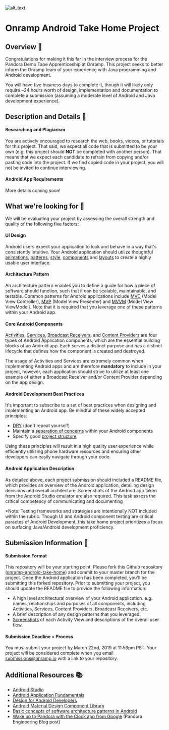 ![alt_text](https://s2-cdn.greenhouse.io/external_greenhouse_job_boards/logos/400/173/100/resized/Onramp_final_logo_for_twitter___instagram.jpg?1548972880 "image_tooltip")

# Onramp Android Take Home Project 

## Overview 🤖

Congratulations for making it this far in the interview process for the Pandora Demo Tape Apprenticeship at Onramp. This project seeks to better inform the Onramp team of your experience with Java programming and Android development. 

You will have five business days to complete it, though it will likely only require ~24 hours worth of design, implementation and documentation to complete a submission (assuming a moderate level of Android and Java development experience).

## Description and Details 🔎

#### Researching and Plagiarism

You are actively encouraged to research the web, books, videos, or tutorials for this project. That said, we expect all code that is submitted to be your own (e.g. this project should **NOT** be completed with another person). That means that we expect each candidate to refrain from copying and/or pasting code into the project. If we find copied code in your project, you will not be invited to continue interviewing. 

#### Android App Requirements

More details coming soon! 

## What we're looking for 🌟

We will be evaluating your project by assessing the overall strength and quality of the following five factors: 

#### UI Design

Android users expect your application to look and behave in a way that's consistently intuitive. Your Android application should utilize thoughtful [animations](https://material.io/design/motion/), [patterns](https://material.io/design/), [style](https://material.io/design/color/), [components](https://material.io/design/components/) and [layouts](https://material.io/design/layout/understanding-layout.html) to create a highly usable user interface.

#### Architecture Pattern

An architecture pattern enables you to define a guide for how a piece of software should function, such that it can be scalable, maintainable, and testable. Common patterns for Android applications include [MVC](https://medium.com/upday-devs/android-architecture-patterns-part-1-model-view-controller-3baecef5f2b6) (Model View Controller), [MVP](https://android.jlelse.eu/architectural-guidelines-to-follow-for-mvp-pattern-in-android-2374848a0157) (Model View Presenter) and [MVVM](https://medium.com/@husayn.hakeem/android-by-example-mvvm-data-binding-introduction-part-1-6a7a5f388bf7) (Model View ViewModel). Note that it is required that you leverage one of these patterns within your Android app.

#### Core Android Components

[Activities](https://developer.android.com/guide/components/activities), [Services](https://developer.android.com/guide/components/services), [Broadcast Receivers](https://developer.android.com/reference/android/content/BroadcastReceiver.html), and [Content Providers](https://developer.android.com/guide/topics/providers/content-providers.html) are four types of Android Application components, which are the essential building blocks of an Android app. Each serves a distinct purpose and has a distinct lifecycle that defines how the component is created and destroyed. 

The usage of Activities and Services are extremely common when implementing Android apps and are therefore **mandatory** to include in your project, however, each application should strive to utilize at least one example of either a Broadcast Receiver and/or Content Provider depending on the app design. 

#### Android Development Best Practices

It's important to subscribe to a set of best practices when designing and implementing an Android app. Be mindful of these widely accepted principles:

*   [DRY](https://code.tutsplus.com/tutorials/3-key-software-principles-you-must-understand--net-25161) (don't repeat yourself)
*   Maintain a [separation of concerns](https://developer.android.com/jetpack/docs/guide#separation-of-concerns) within your Android components
*   Specify good [project structure](https://developer.android.com/studio/intro)

Using these principles will result in a high quality user experience while efficiently utilizing phone hardware resources and ensuring other developers can easily navigate through your code.

#### Android Application Description

As detailed above, each project submission should included a README file, which provides an overview of the Android application, detailing design decisions and overall architecture. Screenshots of the Android app taken from the Android Studio emulator are also required. This task assess the critical competency of communicating and documenting 

*Note: Testing frameworks and strategies are intentionally NOT included within the rubric. Though UI and Android component testing are critical paractes of Android Development, this take home project prioritizes a focus on surfacing Java/Android development proficiency.

## Submission Information 🚀

#### Submission Format

This repository will be your starting point. Please fork this Github repository ([onramp-android-take-home](https://github.com/onramp-io/onramp-android-take-home)) and commit to your master branch for the project. Once the Android application has been completed, you'll be submitting this forked repository. Prior to submitting your project, you should update the README file to provide the following information:

*    A high level architectural overview of your Android application. e.g. names, relationships and purposes of all components, including Activities, Services, Content Providers, Broadcast Receivers, etc. 
*   A brief description of any design patterns that you leveraged.
*   [Screenshots](https://developer.android.com/studio/debug/am-screenshot) of each Activity View and descriptions of the overall user flow.

#### Submission Deadline + Process

You must submit your project by March 22nd, 2019 at 11:59pm PST. Your project will be considered complete when you email [submissions@onramp.io](mailto:engineering@onramp.io) with a link to your repository. 

## Additional Resources 📚

*   [Android Studio](https://developer.android.com/studio)
*   [Android Application Fundamentals](https://developer.android.com/guide/components/fundamentals)
*   [Design for Android Developers](https://developer.android.com/design)
*   [Android Material Design Component Library](https://material.io/design/components/bottom-navigation.html)
*   [Basic concepts of software architecture patterns in Android](https://android.jlelse.eu/basic-concepts-of-software-architecture-patterns-in-android-c76e53f46cba)
*   [Wake up to Pandora with the Clock app from Google](https://engineering.pandora.com/wake-up-to-pandora-with-the-clock-app-from-google-7859fe7743aa) (Pandora Engineering Blog post)
